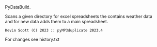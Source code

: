  PyDataBuild.

  Scans a given directory for excel spreadsheets the contains weather data and for
  new data adds them to a main spreadsheet.
    
    
    Kevin Scott (C) 2023 :: pyMP3duplicate 2023.4

For changes see history.txt
